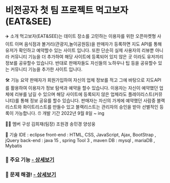 # 비전공자 첫 팀 프로젝트 먹고보자(EAT&SEE) 

✈️ 소개
먹고보자(EAT&SEE)는 데이트 장소를 고민하는 이용자를 위한 오픈마켓형 사이트 이며 음식점과 볼거리(관광지,놀이공원등)을 판매자가 등록하면 지도 API를 통해 유저가 확인하고 예약할수 있는 사이트 입니다. 또한 단순히 실제 사용자의 리뷰뿐 아니라 커뮤니티 기능을 더 추가하여 해당 사이트에 등록되어 있지 않은 곳 이라도 유저끼리 정보를 공유할수 있습니다. 반대로 판매자들도 자신들의 노하우나 팁 등을 공유할수 있는 커뮤니티 기능을 추가한 사이트 입니다.

🛠 기능 요약
판매자가 회원가입하여 자신의 업체 정보를 적고 그에 바탕으로 지도API를 활용하여 이용자가 정보 탐색과 예약을 할수 있습니다.
이용자는 자신이 예약했던 업체에 리뷰를 남길 수 있으며 해당 사이트에 등록되지 않은 업체라도 플레이리스트(커뮤니티)를 통해 정보 공유를 할수 있습니다.
판매자는 자신의 가게에 예약했던 사람중 블랙리스트와 화이트리스트를 만들수 있고 블랙리스트는 관리자의 승인을 받아 선별적인 등록이 가능합니다.
⏰ 개발 기간
2022년 9월 8일 ~ ing

👩‍💻 멤버 구성
김희재(팀장)
조원경
송민경
양성웅

📌 기술
IDE : eclipse
front-end : HTML, CSS, JavaScript, Ajax, BootStrap , jQuery
back-end : java 15 , spring Tool 3 , maven
DB : mysql , mariaDB , Mybatis

### 📌 주요 기능 [ - 상세보기](https://github.com/jtheeeeee/we_are_traveling/wiki/%EC%A3%BC%EC%9A%94-%EA%B8%B0%EB%8A%A5-%EC%86%8C%EA%B0%9C)
 

### 📌 문제 해결! [ - 상세보기](https://github.com/jtheeeeee/we_are_traveling/wiki/%ED%8A%B8%EB%9F%AC%EB%B8%94-%EC%8A%88%ED%8C%85)
